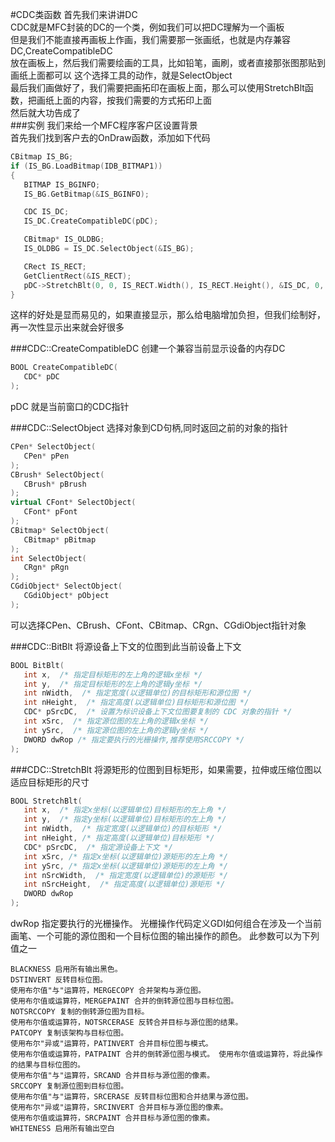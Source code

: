 #CDC类函数
首先我们来讲讲DC           
CDC就是MFC封装的DC的一个类，例如我们可以把DC理解为一个画板               
但是我们不能直接再画板上作画，我们需要那一张画纸，也就是内存兼容DC,CreateCompatibleDC           
放在画板上，然后我们需要绘画的工具，比如铅笔，画刷，或者直接那张图那贴到画纸上面都可以
这个选择工具的动作，就是SelectObject           
最后我们画做好了，我们需要把画拓印在画板上面，那么可以使用StretchBlt函数，把画纸上面的内容，按我们需要的方式拓印上面         
然后就大功告成了   
###实例
我们来给一个MFC程序客户区设置背景         
首先我们找到客户去的OnDraw函数，添加如下代码
```cpp
CBitmap IS_BG;
if (IS_BG.LoadBitmap(IDB_BITMAP1))
{
   BITMAP IS_BGINFO;
   IS_BG.GetBitmap(&IS_BGINFO);

   CDC IS_DC;
   IS_DC.CreateCompatibleDC(pDC);

   CBitmap* IS_OLDBG;
   IS_OLDBG = IS_DC.SelectObject(&IS_BG);

   CRect IS_RECT;
   GetClientRect(&IS_RECT);
   pDC->StretchBlt(0, 0, IS_RECT.Width(), IS_RECT.Height(), &IS_DC, 0, 0, IS_BGINFO.bmWidth, IS_BGINFO.bmHeight, SRCCOPY);
}
```
这样的好处是显而易见的，如果直接显示，那么给电脑增加负担，但我们绘制好，再一次性显示出来就会好很多           

###CDC::CreateCompatibleDC
创建一个兼容当前显示设备的内存DC           
```cpp
BOOL CreateCompatibleDC(
   CDC* pDC 
);
```
pDC 就是当前窗口的CDC指针            

###CDC::SelectObject
选择对象到CD句柄,同时返回之前的对象的指针                
```cpp
CPen* SelectObject(
   CPen* pPen 
);
CBrush* SelectObject(
   CBrush* pBrush 
);
virtual CFont* SelectObject(
   CFont* pFont 
);
CBitmap* SelectObject(
   CBitmap* pBitmap 
);
int SelectObject(
   CRgn* pRgn 
);
CGdiObject* SelectObject(
   CGdiObject* pObject
);
```
可以选择CPen、CBrush、CFont、CBitmap、CRgn、CGdiObject指针对象        

###CDC::BitBlt
将源设备上下文的位图到此当前设备上下文
```cpp
BOOL BitBlt(
   int x,  /* 指定目标矩形的左上角的逻辑x坐标 */
   int y,  /* 指定目标矩形的左上角的逻辑y坐标 */
   int nWidth,  /* 指定宽度(以逻辑单位)的目标矩形和源位图 */
   int nHeight,  /* 指定高度(以逻辑单位)目标矩形和源位图 */
   CDC* pSrcDC,  /* 设置为标识设备上下文位图要复制的 CDC 对象的指针 */
   int xSrc,  /* 指定源位图的左上角的逻辑x坐标 */
   int ySrc,  /* 指定源位图的左上角的逻辑y坐标 */
   DWORD dwRop /* 指定要执行的光栅操作,推荐使用SRCCOPY */
);
```

###CDC::StretchBlt
将源矩形的位图到目标矩形，如果需要，拉伸或压缩位图以适应目标矩形的尺寸
```cpp
BOOL StretchBlt(
   int x,  /* 指定x坐标(以逻辑单位)目标矩形的左上角 */
   int y,  /* 指定y坐标(以逻辑单位)目标矩形的左上角 */
   int nWidth,  /* 指定宽度(以逻辑单位)的目标矩形 */
   int nHeight, /* 指定高度(以逻辑单位)目标矩形 */
   CDC* pSrcDC,  /* 指定源设备上下文 */
   int xSrc, /* 指定x坐标(以逻辑单位)源矩形的左上角 */
   int ySrc, /* 指定x坐标(以逻辑单位)源矩形的左上角 */
   int nSrcWidth,  /* 指定宽度(以逻辑单位)的源矩形 */
   int nSrcHeight,  /* 指定高度(以逻辑单位)源矩形 */
   DWORD dwRop 
);
```
dwRop 指定要执行的光栅操作。 光栅操作代码定义GDI如何组合在涉及一个当前画笔、一个可能的源位图和一个目标位图的输出操作的颜色。 此参数可以为下列值之一 
```text
BLACKNESS 启用所有输出黑色。
DSTINVERT 反转目标位图。
使用布尔值"与"运算符，MERGECOPY 合并架构与源位图。
使用布尔值或运算符，MERGEPAINT 合并的倒转源位图与目标位图。
NOTSRCCOPY 复制的倒转源位图为目标。
使用布尔值或运算符，NOTSRCERASE 反转合并目标与源位图的结果。
PATCOPY 复制该架构与目标位图。
使用布尔"异或"运算符，PATINVERT 合并目标位图与模式。
使用布尔值或运算符，PATPAINT 合并的倒转源位图与模式。 使用布尔值或运算符，将此操作的结果与目标位图的。
使用布尔值"与"运算符，SRCAND 合并目标与源位图的像素。
SRCCOPY 复制源位图到目标位图。
使用布尔值"与"运算符，SRCERASE 反转目标位图和合并结果与源位图。
使用布尔"异或"运算符，SRCINVERT 合并目标与源位图的像素。
使用布尔值或运算符，SRCPAINT 合并目标与源位图的像素。
WHITENESS 启用所有输出空白
```


